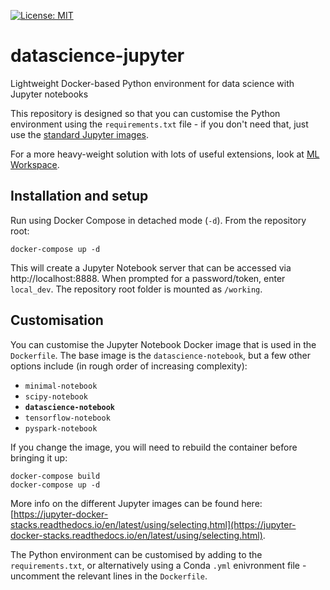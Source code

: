 [![License: MIT](https://img.shields.io/badge/License-MIT-yellow.svg)](https://opensource.org/licenses/MIT)

# datascience-jupyter
Lightweight Docker-based Python environment for data science with Jupyter notebooks

This repository is designed so that you can customise the Python environment using the `requirements.txt` file - if you don't need that, just use the [standard Jupyter images](https://jupyter-docker-stacks.readthedocs.io/en/latest/using/selecting.html).

For a more heavy-weight solution with lots of useful extensions, look at [ML Workspace](https://github.com/ml-tooling/ml-workspace).

## Installation and setup

Run using Docker Compose in detached mode (`-d`). From the repository root:

`docker-compose up -d`

This will create a Jupyter Notebook server that can be accessed via http://localhost:8888. When prompted for a password/token, enter `local_dev`. The repository root folder is mounted as `/working`.

## Customisation

You can customise the Jupyter Notebook Docker image that is used in the `Dockerfile`. The base image is the `datascience-notebook`, but a few other options include (in rough order of increasing complexity):
 - `minimal-notebook`
 - `scipy-notebook`
 - **`datascience-notebook`**
 - `tensorflow-notebook`
 - `pyspark-notebook`

If you change the image, you will need to rebuild the container before bringing it up:

    docker-compose build
    docker-compose up -d

More info on the different Jupyter images can be found here: [https://jupyter-docker-stacks.readthedocs.io/en/latest/using/selecting.html](https://jupyter-docker-stacks.readthedocs.io/en/latest/using/selecting.html).

The Python environment can be customised by adding to the `requirements.txt`, or alternatively using a Conda `.yml` enivronment file - uncomment the relevant lines in the `Dockerfile`.



